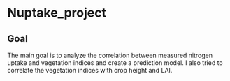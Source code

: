 # Nuptake_project
## Goal
The main goal is to analyze the correlation between measured nitrogen uptake and vegetation indices and create a prediction model.
I also tried to correlate the vegetation indices with crop height and LAI.
